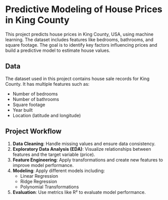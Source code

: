 # Predictive Modeling of House Prices in King County

This project predicts house prices in King County, USA, using machine learning. The dataset includes features like bedrooms, bathrooms, and square footage. The goal is to identify key factors influencing prices and build a predictive model to estimate house values.

## Data
The dataset used in this project contains house sale records for King County. It has multiple features such as:
- Number of bedrooms
- Number of bathrooms
- Square footage
- Year built
- Location (latitude and longitude)

## Project Workflow
1. **Data Cleaning**: Handle missing values and ensure data consistency.
2. **Exploratory Data Analysis (EDA)**: Visualize relationships between features and the target variable (price).
3. **Feature Engineering**: Apply transformations and create new features to improve model performance.
4. **Modeling**: Apply different models including:
   - Linear Regression
   - Ridge Regression
   - Polynomial Transformations
5. **Evaluation**: Use metrics like R² to evaluate model performance.
